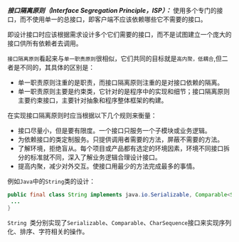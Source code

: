 ***接口隔离原则（Interface Segregation Principle，ISP）：*** 使用多个专门的接口，而不使用单一的总接口，即客户端不应该依赖哪些它不需要的接口。



即设计接口时应该根据需求设计多个它们需要的接口，而不是试图建立一个庞大的接口供所有依赖者去调用。



`接口隔离原则`看起来与`单一职责原则`很相似，它们共同的目标就是`高内聚，低耦合`,但二者是不同的，其具体的区别是：

- 单一职责原则注重的是职责，而接口隔离原则注重的是对接口依赖的隔离。
- 单一职责原则主要是约束类，它针对的是程序中的实现和细节；接口隔离原则主要约束接口，主要针对抽象和程序整体框架的构建。



在实现接口隔离原则时应当根据以下几个规则来衡量：

- 接口尽量小，但是要有限度。一个接口只服务一个子模块或业务逻辑。
- 为依赖接口的类定制服务。只提供调用者需要的方法，屏蔽不需要的方法。
- 了解环境，拒绝盲从。每个项目或产品都有选定的环境因素，环境不同接口拆分的标准就不同，深入了解业务逻辑合理设计接口。
- 提高内聚，减少对外交互。使接口用最少的方法完成最多的事情。



例如`Java`中的`String`类的设计：

```java
public final class String implements java.io.Serializable, Comparable<String>, CharSequence {
 ...   
}
```



`String `类分别实现了`Serializable`、`Comparable`、`CharSequence`接口来实现序列化、排序、字符相关的操作。

